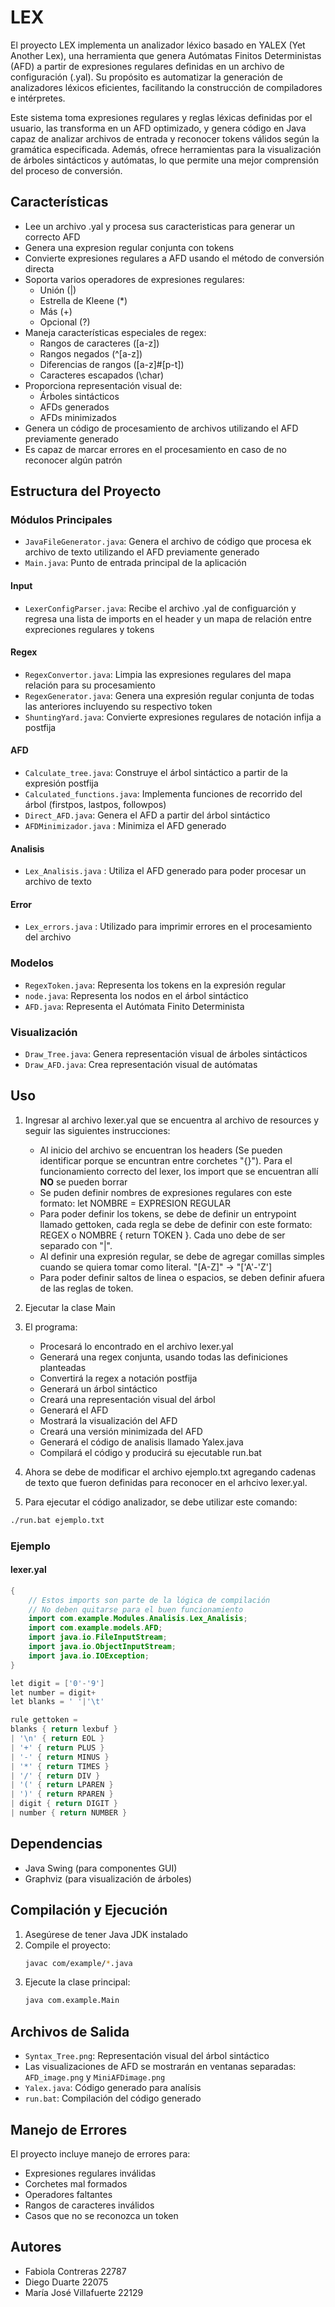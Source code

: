 # LEX

El proyecto LEX implementa un analizador léxico basado en YALEX (Yet Another Lex), una herramienta que genera Autómatas Finitos Deterministas (AFD) a partir de expresiones regulares definidas en un archivo de configuración (.yal). Su propósito es automatizar la generación de analizadores léxicos eficientes, facilitando la construcción de compiladores e intérpretes.

Este sistema toma expresiones regulares y reglas léxicas definidas por el usuario, las transforma en un AFD optimizado, y genera código en Java capaz de analizar archivos de entrada y reconocer tokens válidos según la gramática especificada. Además, ofrece herramientas para la visualización de árboles sintácticos y autómatas, lo que permite una mejor comprensión del proceso de conversión.

## Características

- Lee un archivo .yal y procesa sus caracteristicas para generar un correcto AFD
- Genera una expresion regular conjunta con tokens
- Convierte expresiones regulares a AFD usando el método de conversión directa
- Soporta varios operadores de expresiones regulares:
  - Unión (|)
  - Estrella de Kleene (*)
  - Más (+)
  - Opcional (?)
- Maneja características especiales de regex:
  - Rangos de caracteres ([a-z])
  - Rangos negados (^[a-z])
  - Diferencias de rangos ([a-z]#[p-t])
  - Caracteres escapados (\char)
- Proporciona representación visual de:
  - Árboles sintácticos
  - AFDs generados
  - AFDs minimizados
- Genera un código de procesamiento de archivos utilizando el AFD previamente generado
- Es capaz de marcar errores en el procesamiento en caso de no reconocer algún patrón

## Estructura del Proyecto

### Módulos Principales

- `JavaFileGenerator.java`: Genera el archivo de código que procesa ek archivo de texto utilizando el AFD previamente generado
- `Main.java`: Punto de entrada principal de la aplicación


#### Input

- `LexerConfigParser.java`: Recibe el archivo .yal de configuarción y regresa una lista de imports en el header y un mapa de relación entre expreciones regulares y tokens

#### Regex

- `RegexConvertor.java`: Limpia las expresiones regulares del mapa relación para su procesamiento
- `RegexGenerator.java`: Genera una expresión regular conjunta de todas las anteriores incluyendo su respectivo token
- `ShuntingYard.java`: Convierte expresiones regulares de notación infija a postfija

#### AFD

- `Calculate_tree.java`: Construye el árbol sintáctico a partir de la expresión postfija
- `Calculated_functions.java`: Implementa funciones de recorrido del árbol (firstpos, lastpos, followpos)
- `Direct_AFD.java`: Genera el AFD a partir del árbol sintáctico
- `AFDMinimizador.java` : Minimiza el AFD generado

#### Analisis

- `Lex_Analisis.java` : Utiliza el AFD generado para poder procesar un archivo de texto 

#### Error

- `Lex_errors.java` : Utilizado para imprimir errores en el procesamiento del archivo 

### Modelos

- `RegexToken.java`: Representa los tokens en la expresión regular
- `node.java`: Representa los nodos en el árbol sintáctico
- `AFD.java`: Representa el Autómata Finito Determinista

### Visualización

- `Draw_Tree.java`: Genera representación visual de árboles sintácticos
- `Draw_AFD.java`: Crea representación visual de autómatas

## Uso

1. Ingresar al archivo lexer.yal que se encuentra al archivo de resources y seguir las siguientes instrucciones:
   -  Al inicio del archivo se encuentran los headers (Se pueden identificar porque se encuntran entre corchetes "{}"). Para el funcionamiento correcto del lexer, los import que se encuentran allí **NO**   se pueden borrar
   -  Se puden definir nombres de expresiones regulares con este formato: let NOMBRE = EXPRESION REGULAR
   -  Para poder definir los tokens, se debe de definir un entrypoint llamado gettoken, cada regla se debe de definir con este formato: REGEX o NOMBRE { return TOKEN }. Cada uno debe de ser separado con      "|".
   -  Al definir una expresión regular, se debe de agregar comillas simples cuando se quiera tomar como literal. "[A-Z]" -> "['A'-'Z']
   -  Para poder definir saltos de linea o espacios, se deben definir afuera de las reglas de token. 
  
2. Ejecutar la clase Main
3. El programa:
   - Procesará lo encontrado en el archivo lexer.yal
   - Generará una regex conjunta, usando todas las definiciones planteadas
   - Convertirá la regex a notación postfija
   - Generará un árbol sintáctico
   - Creará una representación visual del árbol
   - Generará el AFD
   - Mostrará la visualización del AFD
   - Creará una versión minimizada del AFD
   - Generará el código de analisis llamado Yalex.java
   - Compilará el código y producirá su ejecutable run.bat
     
4. Ahora se debe de modificar el archivo ejemplo.txt agregando cadenas de texto que fueron definidas para reconocer en el arhcivo lexer.yal.
4. Para ejecutar el código analizador, se debe utilizar este comando:

```bash
./run.bat ejemplo.txt 
```


### Ejemplo

#### lexer.yal
```java
{
    // Estos imports son parte de la lógica de compilación
    // No deben quitarse para el buen funcionamiento
    import com.example.Modules.Analisis.Lex_Analisis;
    import com.example.models.AFD;
    import java.io.FileInputStream;
    import java.io.ObjectInputStream;
    import java.io.IOException;
}

let digit = ['0'-'9']
let number = digit+
let blanks = ' '|'\t'

rule gettoken =
blanks { return lexbuf }
| '\n' { return EOL }
| '+' { return PLUS }
| '-' { return MINUS }
| '*' { return TIMES }
| '/' { return DIV }
| '(' { return LPAREN }
| ')' { return RPAREN }
| digit { return DIGIT }
| number { return NUMBER }
```

## Dependencias

- Java Swing (para componentes GUI)
- Graphviz (para visualización de árboles)

## Compilación y Ejecución

1. Asegúrese de tener Java JDK instalado
2. Compile el proyecto:
   ```bash
   javac com/example/*.java
   ```
3. Ejecute la clase principal:
   ```bash
   java com.example.Main
   ```

## Archivos de Salida

- `Syntax_Tree.png`: Representación visual del árbol sintáctico
- Las visualizaciones de AFD se mostrarán en ventanas separadas: `AFD_image.png` y  `MiniAFDimage.png`
- `Yalex.java`: Código generado para analísis
- `run.bat`: Compilación del código generado

## Manejo de Errores

El proyecto incluye manejo de errores para:
- Expresiones regulares inválidas
- Corchetes mal formados
- Operadores faltantes
- Rangos de caracteres inválidos
- Casos que no se reconozca un token

## Autores 

+ Fabiola Contreras 22787
+ Diego Duarte 22075
+ María José Villafuerte 22129
